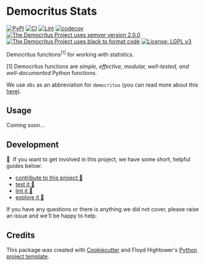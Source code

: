 # Democritus Stats

[![PyPI](https://img.shields.io/pypi/v/d8s-stats.svg)](https://pypi.python.org/pypi/d8s-stats)
[![CI](https://github.com/democritus-project/d8s-stats/workflows/CI/badge.svg)](https://github.com/democritus-project/d8s-stats/actions)
[![Lint](https://github.com/democritus-project/d8s-stats/workflows/Lint/badge.svg)](https://github.com/democritus-project/d8s-stats/actions)
[![codecov](https://codecov.io/gh/democritus-project/d8s-stats/branch/main/graph/badge.svg?token=V0WOIXRGMM)](https://codecov.io/gh/democritus-project/d8s-stats)
[![The Democritus Project uses semver version 2.0.0](https://img.shields.io/badge/-semver%20v2.0.0-22bfda)](https://semver.org/spec/v2.0.0.html)
[![The Democritus Project uses black to format code](https://img.shields.io/badge/code%20style-black-000000.svg)](https://github.com/psf/black)
[![License: LGPL v3](https://img.shields.io/badge/License-LGPL%20v3-blue.svg)](https://choosealicense.com/licenses/lgpl-3.0/)

Democritus functions<sup>[1]</sup> for working with statistics.

[1] Democritus functions are <i>simple, effective, modular, well-tested, and well-documented</i> Python functions.

We use `d8s` as an abbreviation for `democritus` (you can read more about this [here](https://github.com/democritus-project/roadmap#what-is-d8s)).

## Usage

Coming soon...

## Development

👋 &nbsp;If you want to get involved in this project, we have some short, helpful guides below:

- [contribute to this project 🥇][contributing]
- [test it 🧪][local-dev]
- [lint it 🧹][local-dev]
- [explore it 🔭][local-dev]

If you have any questions or there is anything we did not cover, please raise an issue and we'll be happy to help.

## Credits

This package was created with [Cookiecutter](https://github.com/audreyr/cookiecutter) and Floyd Hightower's [Python project template](https://github.com/fhightower-templates/python-project-template).

[contributing]: https://github.com/democritus-project/.github/blob/main/CONTRIBUTING.md#contributing-a-pr-
[local-dev]: https://github.com/democritus-project/.github/blob/main/CONTRIBUTING.md#local-development-
